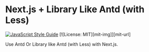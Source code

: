 # Next.js + Library Like Antd (with Less)

<!--
[![Build Status][build-img]][build-url]
-->
[![JavaScript Style Guide](https://cdn.rawgit.com/standard/standard/master/badge.svg)](https://github.com/standard/standard)
[![License: MIT][mit-img]][mit-url]

Use Antd Or Library like Antd (with Less) with Next.js. 

